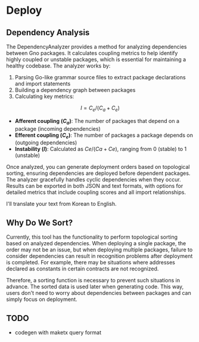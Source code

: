 # Deploy

## Dependency Analysis

The DependencyAnalyzer provides a method for analyzing dependencies between Gno packages. It calculates coupling metrics to help identify highly coupled or unstable packages, which is essential for maintaining a healthy codebase. The analyzer works by:

1. Parsing Go-like grammar source files to extract package declarations and import statements
2. Building a dependency graph between packages
3. Calculating key metrics:

$$I = C_e/(C_a+C_e)$$
   - **Afferent coupling ($C_a$)**: The number of packages that depend on a package (incoming dependencies)
   - **Efferent coupling ($C_e$)**: The number of packages a package depends on (outgoing dependencies)
   - **Instability ($I$)**: Calculated as $Ce/(Ca+Ce)$, ranging from $0$ (stable) to $1$ (unstable)

Once analyzed, you can generate deployment orders based on topological sorting, ensuring dependencies are deployed before dependent packages. The analyzer gracefully handles cyclic dependencies when they occur. Results can be exported in both JSON and text formats, with options for detailed metrics that include coupling scores and all import relationships.

I'll translate your text from Korean to English.

## Why Do We Sort?

Currently, this tool has the functionality to perform topological sorting based on analyzed dependencies. When deploying a single package, the order may not be an issue, but when deploying multiple packages, failure to consider dependencies can result in recognition problems after deployment is completed. For example, there may be situations where addresses declared as constants in certain contracts are not recognized.

Therefore, a sorting function is necessary to prevent such situations in advance. The sorted data is used later when generating code. This way, users don't need to worry about dependencies between packages and can simply focus on deployment.

## TODO

- codegen with maketx query format
